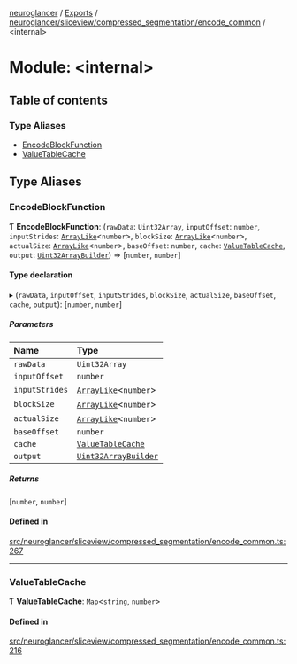 [neuroglancer](../README.md) / [Exports](../modules.md) / [neuroglancer/sliceview/compressed\_segmentation/encode\_common](neuroglancer_sliceview_compressed_segmentation_encode_common.md) / <internal\>

# Module: <internal\>

## Table of contents

### Type Aliases

- [EncodeBlockFunction](neuroglancer_sliceview_compressed_segmentation_encode_common._internal_.md#encodeblockfunction)
- [ValueTableCache](neuroglancer_sliceview_compressed_segmentation_encode_common._internal_.md#valuetablecache)

## Type Aliases

### EncodeBlockFunction

Ƭ **EncodeBlockFunction**: (`rawData`: `Uint32Array`, `inputOffset`: `number`, `inputStrides`: [`ArrayLike`](../interfaces/neuroglancer_async_computation_encode_compressed_segmentation_request._internal_.ArrayLike.md)<`number`\>, `blockSize`: [`ArrayLike`](../interfaces/neuroglancer_async_computation_encode_compressed_segmentation_request._internal_.ArrayLike.md)<`number`\>, `actualSize`: [`ArrayLike`](../interfaces/neuroglancer_async_computation_encode_compressed_segmentation_request._internal_.ArrayLike.md)<`number`\>, `baseOffset`: `number`, `cache`: [`ValueTableCache`](neuroglancer_sliceview_compressed_segmentation_encode_common._internal_.md#valuetablecache), `output`: [`Uint32ArrayBuilder`](../classes/neuroglancer_util_uint32array_builder.Uint32ArrayBuilder.md)) => [`number`, `number`]

#### Type declaration

▸ (`rawData`, `inputOffset`, `inputStrides`, `blockSize`, `actualSize`, `baseOffset`, `cache`, `output`): [`number`, `number`]

##### Parameters

| Name | Type |
| :------ | :------ |
| `rawData` | `Uint32Array` |
| `inputOffset` | `number` |
| `inputStrides` | [`ArrayLike`](../interfaces/neuroglancer_async_computation_encode_compressed_segmentation_request._internal_.ArrayLike.md)<`number`\> |
| `blockSize` | [`ArrayLike`](../interfaces/neuroglancer_async_computation_encode_compressed_segmentation_request._internal_.ArrayLike.md)<`number`\> |
| `actualSize` | [`ArrayLike`](../interfaces/neuroglancer_async_computation_encode_compressed_segmentation_request._internal_.ArrayLike.md)<`number`\> |
| `baseOffset` | `number` |
| `cache` | [`ValueTableCache`](neuroglancer_sliceview_compressed_segmentation_encode_common._internal_.md#valuetablecache) |
| `output` | [`Uint32ArrayBuilder`](../classes/neuroglancer_util_uint32array_builder.Uint32ArrayBuilder.md) |

##### Returns

[`number`, `number`]

#### Defined in

[src/neuroglancer/sliceview/compressed_segmentation/encode_common.ts:267](https://github.com/ActiveBrainAtlas2/neuroglancer/blob/91617476/src/neuroglancer/sliceview/compressed_segmentation/encode_common.ts#L267)

___

### ValueTableCache

Ƭ **ValueTableCache**: `Map`<`string`, `number`\>

#### Defined in

[src/neuroglancer/sliceview/compressed_segmentation/encode_common.ts:216](https://github.com/ActiveBrainAtlas2/neuroglancer/blob/91617476/src/neuroglancer/sliceview/compressed_segmentation/encode_common.ts#L216)
